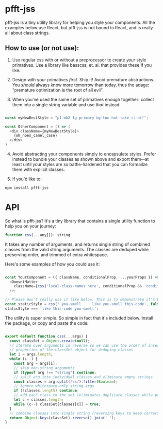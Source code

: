 # pfft-jss

pfft-jss is a tiny utility library for helping you style your components. All the examples below use React, but pfft-jss is not bound to React, and is really all about class strings.

## How to use (or not use):

  1. Use regular css with or without a preprocessor to create *your* style primatives. Use a library like basscss, et. al. that provides these if you like.

  2. Design with your primatives *first*. Ship it! Avoid premature abstractions.
    You *should* always know more tomorrow than today, thus the adage: "premature optimization is the root of all evil".

  3. When you've used the same set of primatives enough together: collect them into a single string variable and use *that* instead.

  ```javascript

  const myNewBestStyle = "p1 mb2 fg-primary bg-too-hot-take-it-off";

  const OtherComponent = () => (
    <div className={myNewBestStyle}>
      {oh_noes_camel_case}
    </div>
  )

  ```

  4. Avoid abstracting your components simply to encapsulate styles. Prefer instead to bundle your classes as shown above and export them--at least until your styles are so battle-hardened that you can formailze them with explicit classes.

  5. If you'd like to:
  
  ```javascript
  npm install pfft-jss
  ```

# API

So what is pfft-jss?
It's a tiny library that contains a single utility function to help you on your journey:

```javascript
function css(...any[]): string
```

It takes any number of arguments, and returns single string of combined classes from the valid string arguments. The classes are deduped while preserving order, and trimmed of extra whitespace.

Here's some examples of how you could use it:

```javascript

const YourComponent = ({ className, conditionalProp, ...yourProps }) =>
  <DoesntMatter
    className={css('local-class-names here', conditionalProp && 'conditionalStyle', className)}
  />;

// Please don't really use it like below. This is to demonstrate it's behavior.
const staticStyle = css(' you-smell     like you-smell this-code', false, "      ", { foo: "bar" }, null, 'you-smell');
staticStyle === 'like this-code you-smell';

```

The utility is super simple. So simple in fact that it's included below. Install the package, or copy and paste the code:

```javascript

export default function css(...args) {
  const classSet = Object.create(null);
  // iterate over arguments in reverse so we can use the order of insertion preservation
  // properties of the classSet object for deduping classes
  let i = args.length;
  while (i--) {
    const arg = args[i];
    // skip non-string arguments
    if (typeof arg !== "string") continue;
    // split arg into individual classes and eliminate empty strings
    const classes = arg.split(/\s/).filter(Boolean);
    // ignore whitespace-only string args
    if (!classes.length) continue;
    // add each class to the set (eliminates duplicate classes while preserving order)
    let c = classes.length;
    while (c--) classSet[classes[c]] = true;
  }
  // combine classes into single string (reversing keys to keep correct order of application of unique classes)
  return Object.keys(classSet).reverse().join(' ');
}

```